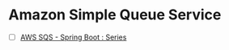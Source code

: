 # Amazon Simple Queue Service 
- [ ] [AWS SQS - Spring Boot : Series](https://www.youtube.com/playlist?list=PLToUJBlzb2NBt6ERAOEgbzTFWSMZ2UCSF)
